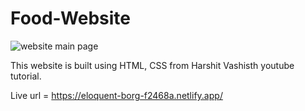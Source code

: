 # Food-Website

<img src=".\assets\images\website-screenshot.png" alt="website main page">

This website is built using HTML, CSS from Harshit Vashisth youtube tutorial.

Live url = https://eloquent-borg-f2468a.netlify.app/
